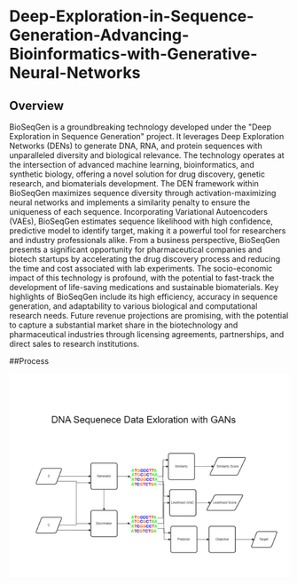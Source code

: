# Deep-Exploration-in-Sequence-Generation-Advancing-Bioinformatics-with-Generative-Neural-Networks
## Overview
BioSeqGen is a groundbreaking technology developed under the "Deep Exploration in Sequence Generation" project. It leverages Deep Exploration Networks (DENs) to generate DNA, RNA, and protein sequences with unparalleled diversity and biological relevance. The technology operates at the intersection of advanced machine learning, bioinformatics, and synthetic biology, offering a novel solution for drug discovery, genetic research, and biomaterials development.
The DEN framework within BioSeqGen maximizes sequence diversity through activation-maximizing neural networks and implements a similarity penalty to ensure the uniqueness of each sequence. Incorporating Variational Autoencoders (VAEs), BioSeqGen estimates sequence likelihood with high confidence, predictive model to identify target, making it a powerful tool for researchers and industry professionals alike.
From a business perspective, BioSeqGen presents a significant opportunity for pharmaceutical companies and biotech startups by accelerating the drug discovery process and reducing the time and cost associated with lab experiments. The socio-economic impact of this technology is profound, with the potential to fast-track the development of life-saving medications and sustainable biomaterials.
Key highlights of BioSeqGen include its high efficiency, accuracy in sequence generation, and adaptability to various biological and computational research needs. Future revenue projections are promising, with the potential to capture a substantial market share in the biotechnology and pharmaceutical industries through licensing agreements, partnerships, and direct sales to research institutions.

##Process

![Prcoess](dnagen.png)
